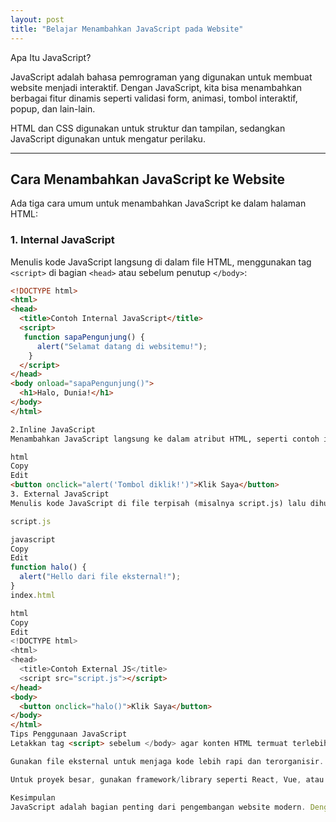 ```yaml
---
layout: post
title: "Belajar Menambahkan JavaScript pada Website"
---
```


Apa Itu JavaScript?

JavaScript adalah bahasa pemrograman yang digunakan untuk membuat website menjadi interaktif. Dengan JavaScript, kita bisa menambahkan berbagai fitur dinamis seperti validasi form, animasi, tombol interaktif, popup, dan lain-lain.

HTML dan CSS digunakan untuk struktur dan tampilan, sedangkan JavaScript digunakan untuk mengatur perilaku.

---

## Cara Menambahkan JavaScript ke Website

Ada tiga cara umum untuk menambahkan JavaScript ke dalam halaman HTML:

### 1. **Internal JavaScript**

Menulis kode JavaScript langsung di dalam file HTML, menggunakan tag `<script>` di bagian `<head>` atau sebelum penutup `</body>`:

```html
<!DOCTYPE html>
<html>
<head>
  <title>Contoh Internal JavaScript</title>
  <script>
   function sapaPengunjung() {
      alert("Selamat datang di websitemu!");
    }
  </script>
</head>
<body onload="sapaPengunjung()">
  <h1>Halo, Dunia!</h1>
</body>
</html>

2.Inline JavaScript
Menambahkan JavaScript langsung ke dalam atribut HTML, seperti contoh ini:

html
Copy
Edit
<button onclick="alert('Tombol diklik!')">Klik Saya</button>
3. External JavaScript
Menulis kode JavaScript di file terpisah (misalnya script.js) lalu dihubungkan ke HTML dengan tag <script>:

script.js

javascript
Copy
Edit
function halo() {
  alert("Hello dari file eksternal!");
}
index.html

html
Copy
Edit
<!DOCTYPE html>
<html>
<head>
  <title>Contoh External JS</title>
  <script src="script.js"></script>
</head>
<body>
  <button onclick="halo()">Klik Saya</button>
</body>
</html>
Tips Penggunaan JavaScript
Letakkan tag <script> sebelum </body> agar konten HTML termuat terlebih dahulu.

Gunakan file eksternal untuk menjaga kode lebih rapi dan terorganisir.

Untuk proyek besar, gunakan framework/library seperti React, Vue, atau jQuery jika dibutuhkan.

Kesimpulan
JavaScript adalah bagian penting dari pengembangan website modern. Dengan menambahkan JavaScript, kamu bisa mengubah website statis menjadi lebih hidup dan interaktif. Cobalah berbagai metode di atas untuk memahami cara kerja JavaScript pada website!